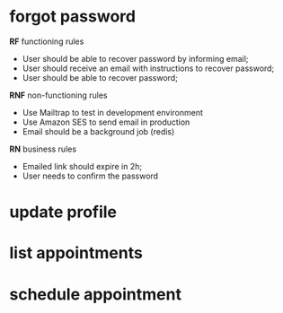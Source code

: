 # forgot password

**RF**
functioning rules

- User should be able to recover password by informing email;
- User should receive an email with instructions to recover password;
- User should be able to recover password;

**RNF**
non-functioning rules

- Use Mailtrap to test in development environment
- Use Amazon SES to send email in production
- Email should be a background job (redis)

**RN**
business rules

- Emailed link should expire in 2h;
- User needs to confirm the password

# update profile

# list appointments

# schedule appointment
